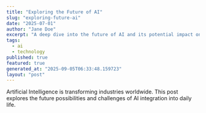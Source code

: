 ```yaml
---
title: "Exploring the Future of AI"
slug: "exploring-future-ai"
date: "2025-07-01"
author: "Jane Doe"
excerpt: "A deep dive into the future of AI and its potential impact on various sectors."
tags:
  - ai
  - technology
published: true
featured: true
generated_at: "2025-09-05T06:33:48.159723"
layout: "post"
---
```


Artificial Intelligence is transforming industries worldwide. This post explores the future possibilities and challenges of AI integration into daily life.